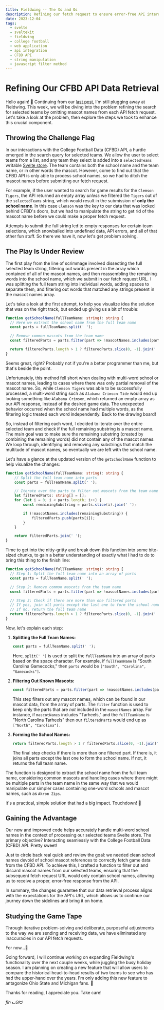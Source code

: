 ```yaml
---
title: Fieldwing -- The Xs and Os
description: Refining our fetch request to ensure error-free API interactions
date: 2023-12-04
tags:
  - svelte
  - sveltekit
  - fieldwing
  - college football
  - web application
  - api integration
  - CFBD API
  - string manipulation
  - javascript filter method
---
```


#  Refining Our CFBD API Data Retrieval

Hello again! 👋 Continuing from our [last post](https://www.jcoletta.com/sveltekit-magic/), I'm still plugging away at Fieldwing. This week, we will be diving into the problem refining the search for selected teams by omitting mascot names from each API fetch request. Let's take a look at the problem, then explore the steps we took to enhance this crucial component.

## Throwing the Challenge Flag

In our interactions with the College Football Data (CFBD) API, a hurdle emerged in the search query for selected teams. We allow the user to select teams from a list, and any team they select is added into a `selectedTeams` writable [Svelte store](https://svelte.dev/docs/svelte-store). The team contains both the school name and the team name, or in other words the mascot. However, come to find out that the CFBD API is only able to process school names, so we had to ditch the mascot names before submitting our fetch request. 

For example, if the user wanted to search for game results for the `Clemson  Tigers`, the API returned an empty array *unless* we filtered the `Tigers` out of the `selectedTeams` string, which would result in the submission of **only the school name**. In this case `Clemson` was the key to our data that was locked behind CFBD's doors, but we had to manipulate the string to get rid of the mascot name before we could make a proper fetch request.

Attempts to submit the full string led to empty responses for certain team selections, which snowballed into undefined data, API errors, and all of that other fun stuff. So there we have it, now let's get problem solving.

## The Play Is Under Review

The first play from the line of scrimmage involved dissecting the full selected team string, filtering out words present in the array which contained of all of the mascot names, and then reassembling the remaining words into the school name, which we submit in our fetch request URL. I was splitting the full team string into individual words, adding spaces to separate them, and filtering out words that matched any strings present in the mascot names array.

Let's take a look at the first attempt, to help you visualize idea the solution that was on the right track, but ended up giving us a bit of trouble:

```typescript
function getSchoolName(fullTeamName: string): string {
  // Here we extract the school name from the full team name
  const parts = fullTeamName.split(' ');

  // Remove common mascots from the team name
  const filteredParts = parts.filter(part => !mascotNames.includes(part));

  return filteredParts.length > 1 ? filteredParts.slice(0, -1).join(' ') : fullTeamName;
}
```

Seems great, right? Probably not if you're a better programmer than me, but that's beside the point.

Unfortunately, this method fell short when dealing with multi-word school or mascot names, leading to cases where there was only partial removal of the mascot name. So, while `Clemson Tigers` was able to be successfully processed, a multi-word string such as `Alabama Crimson Tide` would end up looking something like `Alabama Crimson`, which returned an empty array as our API response, instead of the desired game data. The unexpected behavior occurred when the school name had multiple words, as the filtering logic treated each word independently. Back to the drawing board!

So, instead of filtering each word, I decided to iterate over the entire selected team and check if the full remaining substring is a mascot name. The main goal was to make sure the remaining substring (created by combining the remaining words) did not contain any of the mascot names. We loop through, identifying and removing any substrings that match the multitude of mascot names, so eventually we are left with the school name.

Let's have a glance at the updated version of the `getSchoolName` function to help visualize the changes:

```typescript
function getSchoolName(fullTeamName: string): string {
	// Split the full team name into parts
	const parts = fullTeamName.split(' ');

	// Iterate over the parts to filter out mascots from the team name
	let filteredParts: string[] = [];
	for (let i = 0; i < parts.length; i++) {
		const remainingSubstring = parts.slice(i).join(' ');

		if (!mascotNames.includes(remainingSubstring)) {
			filteredParts.push(parts[i]);
		}
	}

	return filteredParts.join(' ');
}
```

Time to get into the nitty-gritty and break down this function into some bite-sized chunks, to gain a better understanding of exactly what I had to do to bring this thing to the finish line:

```typescript
function getSchoolName(fullTeamName: string): string {
  // Step 1: Split the full team name into an array of parts
  const parts = fullTeamName.split(' ');

  // Step 2: Remove common mascots from the team name
  const filteredParts = parts.filter(part => !mascotNames.includes(part));

  // Step 3: Check if there are more than one filtered parts
  // If yes, join all parts except the last one to form the school name
  // If no, return the full team name
  return filteredParts.length > 1 ? filteredParts.slice(0, -1).join(' ') : fullTeamName;
}
```

Now, let's explain each step:

1. **Splitting the Full Team Names:**
   ```typescript
   const parts = fullTeamName.split(' ');
   ```
   Here, `split(' ')` is used to split the `fullTeamName` into an array of parts based on the space character. For example, if `fullTeamName` is "South Carolina Gamecocks," then `parts` would be `["South", "Carolina", "Gamecocks"]`.

2. **Filtering Out Known Mascots:**
   ```typescript
   const filteredParts = parts.filter(part => !mascotNames.includes(part));
   ```
   This step filters out any mascot names, which can be found in our mascot data, from the array of parts. The `filter` function is used to keep only the parts that are *not* included in the `mascotNames` array. For instance, if `mascotNames` includes "Tarheels," and the `fullTeamName` is "North Carolina Tarheels" then our `filteredParts` would end up as `["North", "Carolina"]`.

3. **Forming the School Names:**
   ```typescript
   return filteredParts.length > 1 ? filteredParts.slice(0, -1).join(' ') : fullTeamName;
   ```
   The final step checks if there is more than one filtered part. If there is, it joins all parts except the last one to form the school name. If not, it returns the full team name.

The function is designed to extract the school name from the full team name, considering common mascots and handling cases where there might be multiple parts in the team name in the same way that we would manipulate our simpler cases containing one-word schools and mascot names, such as `Akron Zips`.

It's a practical, simple solution that had a big impact. Touchdown! 🎉

## Gaining the Advantage

Our new and improved code helps accurately handle multi-word school names in the context of processing our selected teams Svelte store. The primary objective? Interacting seamlessly with the College Football Data (CFBD) API. Pretty sweet!

Just to circle back real quick and review the goal: we needed clean school names devoid of school mascot references to correctly fetch game data from the CFBD API. To achieve this, I crafted a function to filter out and discard mascot names from our selected teams, ensuring that the subsequent fetch request URL would only contain school names, allowing us to receive a proper, error-free response from the API.

In summary, the changes guarantee that our data retrieval process aligns with the expectations for the API's URL, which allows us to continue our journey down the sidelines and bring it on home.

## Studying the Game Tape
 
Through iterative problem-solving and deliberate, purposeful adjustments to the way we are sending and receiving data, we have eliminated any inaccuracies in our API fetch requests. 

For now...🤞

Going forward, I will continue working on expanding Fieldwing's functionality over the next couple weeks, while juggling the busy holiday season. I am planning on creating a new feature that will allow users to compare the historical head-to-head results of two teams to see who has had the upper-hand over the years. I'm only adding this new feature to antagonize Ohio State and Michigan fans. 🤫

Thanks for reading, I appreciate you. Take care!

*fin* ᓚᘏᗢ
